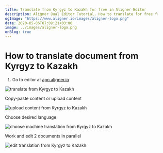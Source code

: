 ```yaml
---
title: Translate from Kyrgyz to Kazakh for free in Aligner Editor
description: Aligner Dual Editor Tutorial. How to translate for free from Kyrgyz to Kazakh. Aligner is multilingual document management platform. 
ogImage: "https://www.aligner.io/images/aligner-logo.png"
date: 2020-05-06T07:09:21+03:00
image: ../images/aligner-logo.png
onBlog: true
---
```


# How to translate document from Kyrgyz to Kazakh

1. Go to editor at [app.aligner.io](https://app.aligner.io "Aligner App web page")

![translate from Kyrgyz to Kazakh](../aligner-blank-editor.png "translate from Kyrgyz to Kazakh")

Copy-paste content or upload content

![upload content from Kyrgyz to Kazakh](../aligner-uploaded-document.png "upload content from Kyrgyz to Kazakh")

Choose desired language

![choose machine translation from Kyrgyz to Kazakh](../aligner-language-dropdown.png "choose machine translation from Kyrgyz to Kazakh")

Work and edit 2 documents in parallel

![edit translation from Kyrgyz to Kazakh](../aligner-double-sitded-editor.png "edit translation from Kyrgyz to Kazakh")


